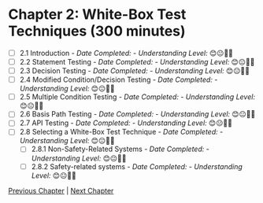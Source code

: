 # Chapter 2: White-Box Test Techniques (300 minutes)

- [ ] 2.1 Introduction - _Date Completed:_ - _Understanding Level:_ 😊😐🤢🤮
- [ ] 2.2 Statement Testing - _Date Completed:_ - _Understanding Level:_ 😊😐🤢🤮
- [ ] 2.3 Decision Testing - _Date Completed:_ - _Understanding Level:_ 😊😐🤢🤮
- [ ] 2.4 Modified Condition/Decision Testing - _Date Completed:_ - _Understanding Level:_ 😊😐🤢🤮
- [ ] 2.5 Multiple Condition Testing - _Date Completed:_ - _Understanding Level:_ 😊😐🤢🤮
- [ ] 2.6 Basis Path Testing - _Date Completed:_ - _Understanding Level:_ 😊😐🤢🤮
- [ ] 2.7 API Testing - _Date Completed:_ - _Understanding Level:_ 😊😐🤢🤮
- [ ] 2.8 Selecting a White-Box Test Technique - _Date Completed:_ - _Understanding Level:_ 😊😐🤢🤮
    - [ ] 2.8.1 Non-Safety-Related Systems - _Date Completed:_ - _Understanding Level:_ 😊😐🤢🤮
    - [ ] 2.8.2 Safety-related systems - _Date Completed:_ - _Understanding Level:_ 😊😐🤢🤮

[Previous Chapter](1-technical-test-analysts-tasks-in-risk-based-testing.md) | [Next Chapter](3-static-and-dynamic-analysis.md)
